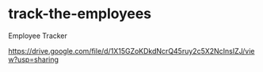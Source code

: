 # track-the-employees
Employee Tracker


https://drive.google.com/file/d/1X15GZoKDkdNcrQ45ruy2c5X2NcInsIZJ/view?usp=sharing
